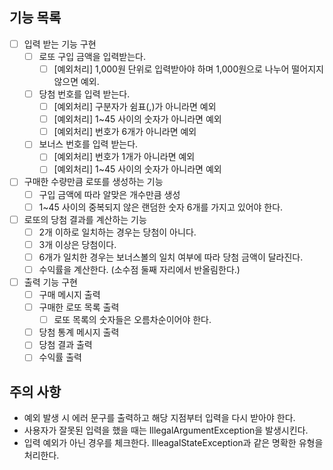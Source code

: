## 기능 목록

- [ ] 입력 받는 기능 구현
  - [ ] 로또 구입 금액을 입력받는다.
    - [ ] [예외처리] 1,000원 단위로 입력받아야 하며 1,000원으로 나누어 떨어지지 않으면 예외.
  - [ ] 당첨 번호를 입력 받는다.
    - [ ] [예외처리] 구분자가 쉼표(,)가 아니라면 예외
    - [ ] [예외처리] 1~45 사이의 숫자가 아니라면 예외
    - [ ] [예외처리] 번호가 6개가 아니라면 예외
  - [ ] 보너스 번호를 입력 받는다.
    - [ ] [예외처리] 번호가 1개가 아니라면 예외
    - [ ] [예외처리] 1~45 사이의 숫자가 아니라면 예외
- [ ] 구매한 수량만큼 로또를 생성하는 기능
  - [ ] 구입 금액에 따라 알맞은 개수만큼 생성
  - [ ] 1~45 사이의 중복되지 않은 랜덤한 숫자 6개를 가지고 있어야 한다.
- [ ] 로또의 당첨 결과를 계산하는 기능
  - [ ] 2개 이하로 일치하는 경우는 당첨이 아니다.
  - [ ] 3개 이상은 당첨이다.
  - [ ] 6개가 일치한 경우는 보너스볼의 일치 여부에 따라 당첨 금액이 달라진다.
  - [ ] 수익률을 계산한다. (소수점 둘째 자리에서 반올림한다.)
- [ ] 출력 기능 구현
  - [ ] 구매 메시지 출력
  - [ ] 구매한 로또 목록 출력
    - [ ] 로또 목록의 숫자들은 오름차순이어야 한다.
  - [ ] 당첨 통계 메시지 출력
  - [ ] 당첨 결과 출력
  - [ ] 수익률 출력

## 주의 사항

- 예외 발생 시 에러 문구를 출력하고 해당 지점부터 입력을 다시 받아야 한다.
- 사용자가 잘못된 입력을 했을 때는 IllegalArgumentException을 발생시킨다.
- 입력 예외가 아닌 경우를 체크한다. IlleagalStateException과 같은 명확한 유형을 처리한다.